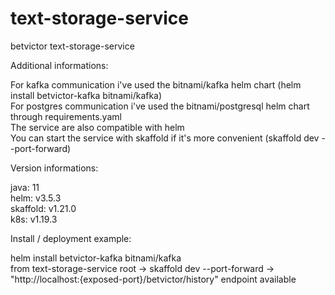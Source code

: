 # text-storage-service
betvictor text-storage-service

Additional informations:

For kafka communication i've used the bitnami/kafka helm chart (helm install betvictor-kafka bitnami/kafka) <br />
For postgres communication i've used the bitnami/postgresql helm chart through requirements.yaml <br />
The service are also compatible with helm <br />
You can start the service with skaffold if it's more convenient (skaffold dev --port-forward) <br />

Version informations:

java: 11 <br />
helm: v3.5.3 <br />
skaffold: v1.21.0 <br />
k8s: v1.19.3 <br />

Install / deployment example:

helm install betvictor-kafka bitnami/kafka <br />
from text-storage-service root -> skaffold dev --port-forward -> "http://localhost:{exposed-port}/betvictor/history" endpoint available <br />
